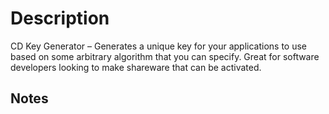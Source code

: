 # Description

CD Key Generator – Generates a unique key for your applications to use based on some arbitrary algorithm that you can specify. Great for software developers looking to make shareware that can be activated.

## Notes
